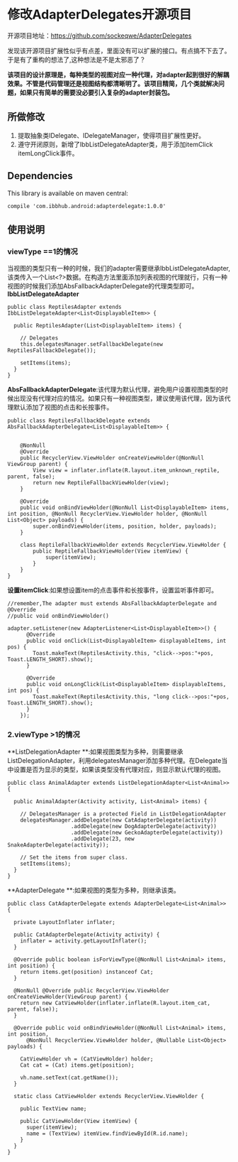 # 修改AdapterDelegates开源项目
开源项目地址：https://github.com/sockeqwe/AdapterDelegates

发现该开源项目扩展性似乎有点差，里面没有可以扩展的接口。有点搞不下去了。于是有了重构的想法了,这种想法是不是太邪恶了？

**该项目的设计原理是，每种类型的视图对应一种代理，对adapter起到很好的解耦效果。不管是代码管理还是视图结构都清晰明了。该项目精简，几个类就解决问题，如果只有简单的需要没必要引入复杂的adapter封装包。**

## 所做修改
1. 提取抽象类IDelegate、IDelegateManager，使得项目扩展性更好。
2. 遵守开闭原则，新增了IbbListDelegateAdapter类，用于添加itemClick itemLongClick事件。

## Dependencies
This library is available on maven central:
```
compile 'com.ibbhub.android:adapterdelegate:1.0.0'
```

## 使用说明
### viewType ==1的情况
当视图的类型只有一种的时候，我们的adapter需要继承IbbListDelegateAdapter,该类传入一个List<?>数据。在构造方法里面添加列表视图的代理就行，只有一种视图的时候我们添加AbsFallbackAdapterDelegate的代理类型即可。
**IbbListDelegateAdapter**
```
public class ReptilesAdapter extends IbbListDelegateAdapter<List<DisplayableItem>> {

  public ReptilesAdapter(List<DisplayableItem> items) {

    // Delegates
    this.delegatesManager.setFallbackDelegate(new ReptilesFallbackDelegate());

    setItems(items);
  }
}
```
**AbsFallbackAdapterDelegate**:该代理为默认代理，避免用户设置视图类型的时候出现没有代理对应的情况。如果只有一种视图类型，建议使用该代理，因为该代理默认添加了视图的点击和长按事件。
```
public class ReptilesFallbackDelegate extends AbsFallbackAdapterDelegate<List<DisplayableItem>> {


    @NonNull
    @Override
    public RecyclerView.ViewHolder onCreateViewHolder(@NonNull ViewGroup parent) {
        View view = inflater.inflate(R.layout.item_unknown_reptile, parent, false);
        return new ReptileFallbackViewHolder(view);
    }

    @Override
    public void onBindViewHolder(@NonNull List<DisplayableItem> items, int position, @NonNull RecyclerView.ViewHolder holder, @NonNull List<Object> payloads) {
        super.onBindViewHolder(items, position, holder, payloads);
    }

    class ReptileFallbackViewHolder extends RecyclerView.ViewHolder {
        public ReptileFallbackViewHolder(View itemView) {
            super(itemView);
        }
    }
}
```


**设置itemClick**:如果想设置item的点击事件和长按事件，设置监听事件即可。
```
//remember,The adapter must extends AbsFallbackAdapterDelegate and @Override
//public void onBindViewHolder()

adapter.setListener(new AdapterListener<List<DisplayableItem>>() {
      @Override
      public void onClick(List<DisplayableItem> displayableItems, int pos) {
        Toast.makeText(ReptilesActivity.this, "click-->pos:"+pos, Toast.LENGTH_SHORT).show();
      }

      @Override
      public void onLongClick(List<DisplayableItem> displayableItems, int pos) {
        Toast.makeText(ReptilesActivity.this, "long click-->pos:"+pos, Toast.LENGTH_SHORT).show();
      }
    });
```

### 2.viewType >1的情况
**ListDelegationAdapter **:如果视图类型为多种，则需要继承ListDelegationAdapter，利用delegatesManager添加多种代理。在Delegate当中设置是否为显示的类型，如果该类型没有代理对应，则显示默认代理的视图。

```
public class AnimalAdapter extends ListDelegationAdapter<List<Animal>> {

  public AnimalAdapter(Activity activity, List<Animal> items) {

    // DelegatesManager is a protected Field in ListDelegationAdapter
    delegatesManager.addDelegate(new CatAdapterDelegate(activity))
                    .addDelegate(new DogAdapterDelegate(activity))
                    .addDelegate(new GeckoAdapterDelegate(activity))
                    .addDelegate(23, new SnakeAdapterDelegate(activity));

    // Set the items from super class.
    setItems(items);
  }
}
```


**AdapterDelegate **:如果视图的类型为多种，则继承该类。
```
public class CatAdapterDelegate extends AdapterDelegate<List<Animal>> {

  private LayoutInflater inflater;

  public CatAdapterDelegate(Activity activity) {
    inflater = activity.getLayoutInflater();
  }

  @Override public boolean isForViewType(@NonNull List<Animal> items, int position) {
    return items.get(position) instanceof Cat;
  }

  @NonNull @Override public RecyclerView.ViewHolder onCreateViewHolder(ViewGroup parent) {
    return new CatViewHolder(inflater.inflate(R.layout.item_cat, parent, false));
  }

  @Override public void onBindViewHolder(@NonNull List<Animal> items, int position,
      @NonNull RecyclerView.ViewHolder holder, @Nullable List<Object> payloads) {

    CatViewHolder vh = (CatViewHolder) holder;
    Cat cat = (Cat) items.get(position);

    vh.name.setText(cat.getName());
  }

  static class CatViewHolder extends RecyclerView.ViewHolder {

    public TextView name;

    public CatViewHolder(View itemView) {
      super(itemView);
      name = (TextView) itemView.findViewById(R.id.name);
    }
  }
}
```

